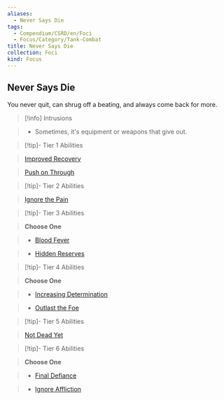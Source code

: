 ```yaml
---
aliases:
  - Never Says Die
tags:
  - Compendium/CSRD/en/Foci
  - Focus/Category/Tank-Combat
title: Never Says Die
collection: Foci
kind: Focus
---
```

## Never Says Die    
You never quit, can shrug off a beating, and always come back for more.    
  
>[!info] Intrusions    
>- Sometimes, it's equipment or weapons that give out.    
  
  
>[!tip]- Tier 1 Abilities    
> [Improved Recovery](Improved-Recovery.md)    
> [Push on Through](Push-on-Through.md)    
  
  
>[!tip]- Tier 2 Abilities    
> [Ignore the Pain](Ignore-the-Pain.md)    
  
  
>[!tip]- Tier 3 Abilities    
> **Choose One**    
>- [Blood Fever](Blood-Fever.md)    
>- [Hidden Reserves](Hidden-Reserves.md)    
  
  
>[!tip]- Tier 4 Abilities    
> **Choose One**    
>- [Increasing Determination](Increasing-Determination.md)    
>- [Outlast the Foe](Outlast-the-Foe.md)    
  
  
>[!tip]- Tier 5 Abilities    
> [Not Dead Yet](Not-Dead-Yet.md)    
  
  
>[!tip]- Tier 6 Abilities    
> **Choose One**    
>- [Final Defiance](Final-Defiance.md)    
>- [Ignore Affliction](Ignore-Affliction.md)